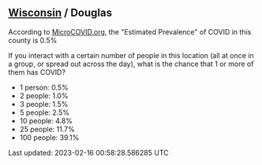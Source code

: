 
## [Wisconsin](/united-states/wisconsin) / Douglas

According to [MicroCOVID.org](http://microcovid.org),
the "Estimated Prevalence" of COVID in this county is 0.5%

If you interact with a certain number of people in this location
(all at once in a group, or spread out across the day), what is the chance that
1 or more of them has COVID?

- 1 person: 0.5%
- 2 people: 1.0%
- 3 people: 1.5%
- 5 people: 2.5%
- 10 people: 4.8%
- 25 people: 11.7%
- 100 people: 39.1%

Last updated: 2023-02-16 00:58:28.586285 UTC
